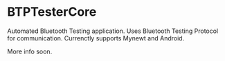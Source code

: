 # BTPTesterCore

Automated Bluetooth Testing application. Uses Bluetooth Testing Protocol for communication. Currenctly supports Mynewt and Android.

More info soon.
